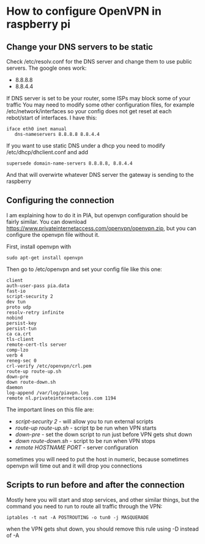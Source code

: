 # How to configure OpenVPN in raspberry pi

## Change your DNS servers to be static

Check /etc/resolv.conf for the DNS server and change them to use public servers. The google ones work:

- 8.8.8.8
- 8.8.4.4

If DNS server is set to be your router, some ISPs may block some of your traffic
You may need to modify some other configuration files, for example /etc/network/interfaces so your config does not get reset at each rebot/start of interfaces. I have this:

```
iface eth0 inet manual
   dns-nameservers 8.8.8.8 8.8.4.4
```

If you want to use static DNS under a dhcp you need to modify /etc/dhcp/dhclient.conf and add 

```
supersede domain-name-servers 8.8.8.8, 8.8.4.4
```

And that will overwirte whatever DNS server the gateway is sending to the raspberry


## Configuring the connection

I am explaining how to do it in PIA, but openvpn configuration should be fairly similar. You can download https://www.privateinternetaccess.com/openvpn/openvpn.zip, but you can configure the openvpn file without it.

First, install openvpn with 

```
sudo apt-get install openvpn
```

Then go to /etc/openvpn and set your config file like this one:

```
client
auth-user-pass pia.data
fast-io
script-security 2
dev tun
proto udp
resolv-retry infinite
nobind
persist-key
persist-tun
ca ca.crt
tls-client
remote-cert-tls server
comp-lzo
verb 4
reneg-sec 0
crl-verify /etc/openvpn/crl.pem
route-up route-up.sh
down-pre
down route-down.sh
daemon
log-append /var/log/piavpn.log
remote nl.privateinternetaccess.com 1194
```

The important lines on this file are:

- *script-security 2* - will allow you to run external scripts
- *route-up route-up.sh* - script tp be run when VPN starts 
- *down-pre* - set the down script to run just before VPN gets shut down
- *down route-down.sh* - script to be run when VPN stops
- *remote HOSTNAME PORT* - server configuration

sometimes you will need to put the host in numeric, because sometimes openvpn will time out and it will drop you connections

## Scripts to run before and after the connection

Mostly here you will start and stop services, and other similar things, but the command you need to run to route all traffic through the VPN:

```
iptables -t nat -A POSTROUTING -o tun0 -j MASQUERADE
```

when the VPN gets shut down, you should remove this rule using -D instead of -A

